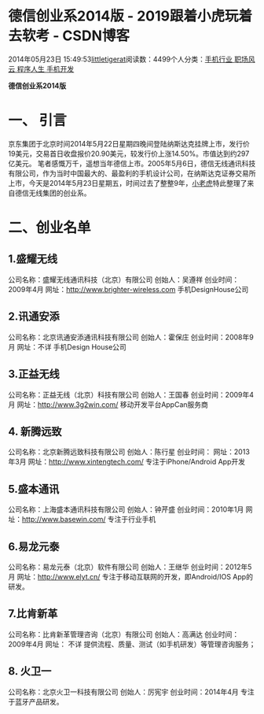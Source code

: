 
# 德信创业系2014版 - 2019跟着小虎玩着去软考 - CSDN博客

2014年05月23日 15:49:53[littletigerat](https://me.csdn.net/littletigerat)阅读数：4499个人分类：[手机行业																](https://blog.csdn.net/littletigerat/article/category/710210)[职场风云																](https://blog.csdn.net/littletigerat/article/category/774453)[程序人生																](https://blog.csdn.net/littletigerat/article/category/779495)[手机开发																](https://blog.csdn.net/littletigerat/article/category/649495)[
							](https://blog.csdn.net/littletigerat/article/category/779495)
[
																								](https://blog.csdn.net/littletigerat/article/category/774453)
[
				](https://blog.csdn.net/littletigerat/article/category/710210)
[
			](https://blog.csdn.net/littletigerat/article/category/710210)

**德信创业系2014版**
# 一、 引言
京东集团于北京时间2014年5月22日星期四晚间登陆纳斯达克挂牌上市，发行价19美元，交易首日收盘报价20.90美元，较发行价上涨14.50%。市值达到约297亿美元。
笔者感慨万千，遥想当年德信上市。2005年5月6日，德信无线通讯科技有限公司，作为当时中国最大的、最盈利的手机设计公司，在纳斯达克证券交易所上市，今天是2014年5月23日星期五，时间过去了整整9年，[小老虎](http://blog.csdn.net/littletigerat)特此整理了来自德信无线集团的创业系。
# 二、创业名单

## 1.盛耀无线
公司名称：盛耀无线通讯科技（北京）有限公司
创始人：吴遵祥
创业时间：2009年4月
网址：http://www.brighter-wireless.com
手机DesignHouse公司
## 2.讯通安添
公司名称：北京讯通安添通讯科技有限公司
创始人：霍保庄
创业时间：2008年9月
网址：不详
手机Design House公司
## 3.正益无线
公司名称：正益无线（北京）科技有限公司
创始人：王国春
创业时间：2009年4月
网址：http://www.3g2win.com/
移动开发平台AppCan服务商
## 4. 新腾远致
公司名称：北京新腾远致科技有限公司
创始人：陈行星
创业时间：
网址：2013年3月
网址：http://www.xintengtech.com/
专注于iPhone/Android App开发
## 5.盛本通讯
公司名称：上海盛本通讯科技有限公司
创始人：钟芹盛
创业时间：2010年1月
网址：http://www.basewin.com/
专注于行业手机
## 6.易龙元泰
公司名称：易龙元泰（北京）软件有限公司
创始人：王继华
创业时间：2012年5月
网址：http://www.elyt.cn/
专注于移动互联网的开发，即Android/IOS App的研发。
## 7.比肯新革
公司名称：比肯新革管理咨询（北京）有限公司
创始人：高满达
创业时间：2009年4月
网址： 不详
提供流程、质量、测试（如手机研发）等管理咨询服务；

## 8. 火卫一
公司名称：北京火卫一科技有限公司
创始人：厉宪宇
创业时间：2014年4月
专注于蓝牙产品研发。


